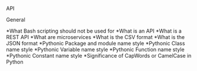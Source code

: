 API

General

*What Bash scripting should not be used for
*What is an API
*What is a REST API
*What are microservices
*What is the CSV format
*What is the JSON format
*Pythonic Package and module name style
*Pythonic Class name style
*Pythonic Variable name style
*Pythonic Function name style
*Pythonic Constant name style
*Significance of CapWords or CamelCase in Python
